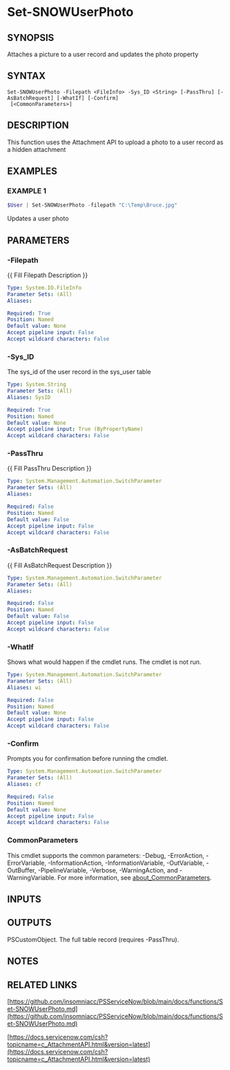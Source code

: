 ﻿---
external help file: PSServiceNow-help.xml
Module Name: PSServiceNow
online version: docs/functions/Set-SNOWUserPhoto.md
schema: 2.0.0
---

# Set-SNOWUserPhoto

## SYNOPSIS
Attaches a picture to a user record and updates the photo property

## SYNTAX

```
Set-SNOWUserPhoto -Filepath <FileInfo> -Sys_ID <String> [-PassThru] [-AsBatchRequest] [-WhatIf] [-Confirm]
 [<CommonParameters>]
```

## DESCRIPTION
This function uses the Attachment API to upload a photo to a user record as a hidden attachment

## EXAMPLES

### EXAMPLE 1
```powershell
$User | Set-SNOWUserPhoto -filepath "C:\Temp\Bruce.jpg"
```

Updates a user photo

## PARAMETERS

### -Filepath
{{ Fill Filepath Description }}

```yaml
Type: System.IO.FileInfo
Parameter Sets: (All)
Aliases:

Required: True
Position: Named
Default value: None
Accept pipeline input: False
Accept wildcard characters: False
```

### -Sys_ID
The sys_id of the user record in the sys_user table

```yaml
Type: System.String
Parameter Sets: (All)
Aliases: SysID

Required: True
Position: Named
Default value: None
Accept pipeline input: True (ByPropertyName)
Accept wildcard characters: False
```

### -PassThru
{{ Fill PassThru Description }}

```yaml
Type: System.Management.Automation.SwitchParameter
Parameter Sets: (All)
Aliases:

Required: False
Position: Named
Default value: False
Accept pipeline input: False
Accept wildcard characters: False
```

### -AsBatchRequest
{{ Fill AsBatchRequest Description }}

```yaml
Type: System.Management.Automation.SwitchParameter
Parameter Sets: (All)
Aliases:

Required: False
Position: Named
Default value: False
Accept pipeline input: False
Accept wildcard characters: False
```

### -WhatIf
Shows what would happen if the cmdlet runs.
The cmdlet is not run.

```yaml
Type: System.Management.Automation.SwitchParameter
Parameter Sets: (All)
Aliases: wi

Required: False
Position: Named
Default value: None
Accept pipeline input: False
Accept wildcard characters: False
```

### -Confirm
Prompts you for confirmation before running the cmdlet.

```yaml
Type: System.Management.Automation.SwitchParameter
Parameter Sets: (All)
Aliases: cf

Required: False
Position: Named
Default value: None
Accept pipeline input: False
Accept wildcard characters: False
```

### CommonParameters
This cmdlet supports the common parameters: -Debug, -ErrorAction, -ErrorVariable, -InformationAction, -InformationVariable, -OutVariable, -OutBuffer, -PipelineVariable, -Verbose, -WarningAction, and -WarningVariable. For more information, see [about_CommonParameters](http://go.microsoft.com/fwlink/?LinkID=113216).

## INPUTS

## OUTPUTS

PSCustomObject. The full table record (requires -PassThru).
## NOTES

## RELATED LINKS

[https://github.com/insomniacc/PSServiceNow/blob/main/docs/functions/Set-SNOWUserPhoto.md](https://github.com/insomniacc/PSServiceNow/blob/main/docs/functions/Set-SNOWUserPhoto.md)

[https://docs.servicenow.com/csh?topicname=c_AttachmentAPI.html&version=latest](https://docs.servicenow.com/csh?topicname=c_AttachmentAPI.html&version=latest)


